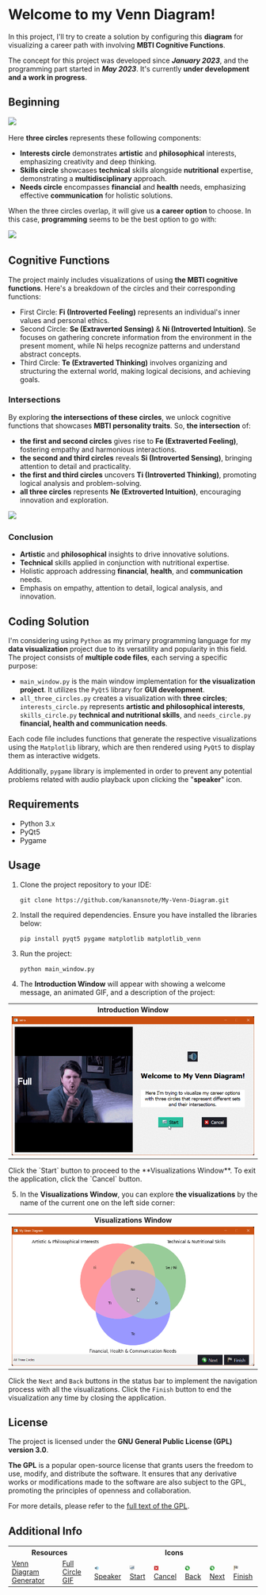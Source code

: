 # Welcome to my Venn Diagram!

In this project, I'll try to create a solution by configuring this **diagram** for visualizing a career path with involving **MBTI Cognitive Functions**.

The concept for this project was developed since ***January 2023***, and the programming part started in ***May 2023***. It's currently **under development and a work in progress**. 

## Beginning

<img src="https://drive.google.com/uc?id=13WAcEf5QYzXnc5GwF26zYOI3BmL2MoGx" />

Here **three circles** represents these following components:

- **Interests circle** demonstrates **artistic** and **philosophical** interests, emphasizing creativity and deep thinking.
- **Skills circle** showcases **technical** skills alongside **nutritional** expertise, demonstrating a **multidisciplinary** approach.
- **Needs circle** encompasses **financial** and **health** needs, emphasizing effective **communication** for holistic solutions.

When the three circles overlap, it will give us **a career option** to choose. In this case, **programming** seems to be the best option to go with:

<img src="https://drive.google.com/uc?id=1vO_VJrk41y9Iz2JZS0Uy3w-sVCoe1Jzi" />

## Cognitive Functions

The project mainly includes visualizations of using **the MBTI cognitive functions**. Here's a breakdown of the circles and their corresponding functions:

- First Circle: **Fi (Introverted Feeling)** represents an individual's inner values and personal ethics.
- Second Circle: **Se (Extraverted Sensing)** & **Ni (Introverted Intuition)**. Se focuses on gathering concrete information from the environment in the present moment, while Ni helps recognize patterns and understand abstract concepts.
- Third Circle: **Te (Extraverted Thinking)** involves organizing and structuring the external world, making logical decisions, and achieving goals.

### Intersections

By exploring **the intersections of these circles**, we unlock cognitive functions that showcases **MBTI personality traits**. So, **the intersection** of:

- **the first and second circles** gives rise to **Fe (Extraverted Feeling)**, fostering empathy and harmonious interactions.
- **the second and third circles** reveals **Si (Introverted Sensing)**, bringing attention to detail and practicality.
- **the first and third circles** uncovers **Ti (Introverted Thinking)**, promoting logical analysis and problem-solving.
- **all three circles** represents **Ne (Extroverted Intuition)**, encouraging innovation and exploration.

<img src="https://drive.google.com/uc?id=1Y3RqKam8MWtvyzxP_ppNMba_LvNfosr4" />

### Conclusion

- **Artistic** and **philosophical** insights to drive innovative solutions.
- **Technical** skills applied in conjunction with nutritional expertise.
- Holistic approach addressing **financial**, **health**, and **communication** needs.
- Emphasis on empathy, attention to detail, logical analysis, and innovation.

## Coding Solution

I'm considering using ``Python`` as my primary programming language for my **data visualization** project due to its versatility and popularity in this field. The project consists of **multiple code files**, each serving a specific purpose:

- `main_window.py` is the main window implementation for **the visualization project**. It utilizes the `PyQt5` library for **GUI development**.
- `all_three_circles.py` creates a visualization with **three circles**; `interests_circle.py` represents **artistic and philosophical interests**, `skills_circle.py` **technical and nutritional skills**, and `needs_circle.py` **financial, health and communication needs**.

Each code file includes functions that generate the respective visualizations using the `Matplotlib` library, which are then rendered using `PyQt5` to display them as interactive widgets.

Additionally, `pygame` library is implemented in order to prevent any potential problems related with audio playback upon clicking the "**speaker**" icon.

## Requirements

- Python 3.x
- PyQt5
- Pygame

## Usage

1. Clone the project repository to your IDE:
   ```
   git clone https://github.com/kanansnote/My-Venn-Diagram.git
   ```

2. Install the required dependencies. Ensure you have installed the libraries below:
   ```
   pip install pyqt5 pygame matplotlib matplotlib_venn
   ```
   
3. Run the project:
   ```
   python main_window.py
   ```
   
4. The **Introduction Window** will appear with showing a welcome message, an animated GIF, and a description of the project:

<div class="introductionWindow">
   <table>
      <tr>
         <th>Introduction Window</th>
      </tr>
      <tr>
         <td><img src="./media/windows_introduction_window.gif" alt="Introduction Window"></td>
      </tr>
   </table>
</div>
Click the `Start` button to proceed to the **Visualizations Window**. To exit the application, click the `Cancel` button.

5. In the **Visualizations Window**, you can explore **the visualizations** by the name of the current one on the left side corner:

<div class="visualizationsWindow">
   <table>
      <tr>
         <th>Visualizations Window</th>
      </tr>
      <tr>
         <td><img src="./media/windows_visualizations_window.gif" alt="Visualizations Window"></td>
      </tr>
   </table>
</div>

Click the `Next` and `Back` buttons in the status bar to implement the navigation process with all the visualizations.
Click the `Finish` button to end the visualization any time by closing the application.

## License

The project is licensed under the **GNU General Public License (GPL) version 3.0**.

**The GPL** is a popular open-source license that grants users the freedom to use, modify, and distribute the software. It ensures that any derivative works or modifications made to the software are also subject to the GPL, promoting the principles of openness and collaboration.

For more details, please refer to the [full text of the GPL](https://github.com/kanansnote/My-Venn-Diagram/blob/main/LICENSE).

## Additional Info
<div class="additionalInfo">
   <table>
      <tr>
         <th colspan="2">Resources</th>
         <th colspan="6">Icons</th>
      </tr>
      <tr>
         <td>
            <a href="https://academo.org/demos/venn-diagram-generator/">Venn Diagram Generator</a>
         </td>
         <td>
            <a href="https://tenor.com/view/full-circle-olanrogers-youtube-gif-4749604">Full Circle GIF</a>
         </td>
         <td>
            <img src="media/buttons/speaker.png" height="10"/>
            <a href="https://icon-icons.com/icon/speaker-sound-volume/54138">Speaker</a>
         </td>
         <td>
            <img src="media/buttons/start.png" height="10"/>
            <a href="https://icon-icons.com/icon/presentation-board-graph-chart/108631">Start</a>
         </td>
         <td>
            <img src="media/buttons/cancel.png" height="10"/>
            <a href="https://icon-icons.com/icon/cancel/73703">Cancel</a>
         </td>
         <td>
            <img src="media/buttons/back.png" height="10"/>
            <a href="https://icon-icons.com/icon/above-the-arrow/1049">Back</a>
         </td>
         <td>
            <img src="media/buttons/next.png" height="10"/>
            <a href="https://icon-icons.com/icon/Next-arrow/1058">Next</a>
         </td>
         <td>
            <img src="media/buttons/finish.png" height="10"/>
            <a href="https://www.iconarchive.com/show/farm-fresh-icons-by-fatcow/flag-finish-icon.html">Finish</a>
         </td>
      </tr>
   </table>
</div>
